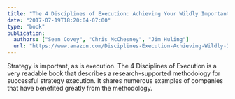 ```yaml
---
title: "The 4 Disciplines of Execution: Achieving Your Wildly Important Goals"
date: "2017-07-19T18:20:04-07:00"
type: "book"
publication:
  authors: ["Sean Covey", "Chris McChesney", "Jim Huling"]
  url: "https://www.amazon.com/Disciplines-Execution-Achieving-Wildly-Important/dp/1451627068/ref=sr_1_1/132-0893104-6154943?s=books&ie=UTF8&qid=1500487122&sr=1-1&keywords=the+4+disciplines+of+execution"
---
```

Strategy is important, as is execution. The 4 Disciplines of Execution is a very readable book that describes a research-supported methodology for successful strategy execution. It shares numerous examples of companies that have benefited greatly from the methodology.
